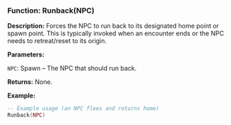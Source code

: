 ### Function: Runback(NPC)

**Description:** Forces the NPC to run back to its designated home point or spawn point. This is typically invoked when an encounter ends or the NPC needs to retreat/reset to its origin.

**Parameters:**

`NPC`: Spawn – The NPC that should run back.

**Returns:** None.

**Example:**

```lua
-- Example usage (an NPC flees and returns home)
Runback(NPC)
```